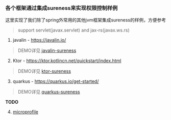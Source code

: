### 各个框架通过集成sureness来实现权限控制样例  

这里实现了我们除了spring外常用的其他jvm框架集成sureness的样例，方便参考    

> support servlet(javax.servlet) and jax-rs(javax.ws.rs)   

1. javalin - https://javalin.io/  
  
> DEMO详见 [javalin-sureness](javalin-sureness)  

2. Ktor - https://ktor.kotlincn.net/quickstart/index.html   

> DEMO详见 [ktor-sureness](ktor-sureness)    
 
3. quarkus - https://quarkus.io/get-started/    

> DEMO详见 [quarkus-sureness](quarkus-sureness)     

**TODO**    

4. [microprofile](https://start.microprofile.io/)    
